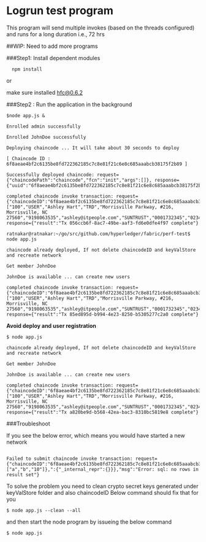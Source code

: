 # Logrun test program

This program will send multiple invokes (based on the threads configured) and runs for a long duration i.e., 72 hrs

##WIP: Need to add more programs 


###Step1: Install dependent modules

`   npm install  `

or

make sure installed hfc@0.6.2

###Step2 : Run the application in the background

```
$node app.js &

Enrolled admin successfully

Enrolled JohnDoe successfully

Deploying chaincode ... It will take about 30 seconds to deploy 

[ Chaincode ID :  6f8aeae4bf2c6135be8fd722362185c7c8e81f21c6e8c685aaabcb38175f2b89 ]

Successfully deployed chaincode: request={"chaincodePath":"chaincode","fcn":"init","args":[]}, response={"uuid":"6f8aeae4bf2c6135be8fd722362185c7c8e81f21c6e8c685aaabcb38175f2b89","chaincodeID":"6f8aeae4bf2c6135be8fd722362185c7c8e81f21c6e8c685aaabcb38175f2b89"} 

completed chaincode invoke transaction: request={"chaincodeID":"6f8aeae4bf2c6135be8fd722362185c7c8e81f21c6e8c685aaabcb38175f2b89","fcn":"PostUser","args":["100","USER","Ashley Hart","TRD","Morrisville Parkway, #216, Morrisville, NC 27560","9198063535","ashley@itpeople.com","SUNTRUST","0001732345","0234678"]}, response={"result":"Tx 056ccb6f-8ac7-49be-aaf3-fd6e0dfe4f97 complete"}

ratnakar@ratnakar:~/go/src/github.com/hyperledger/fabric/perf-test$ node app.js 

chaincode already deployed, If not delete chaincodeID and keyValStore and recreate network

Get member JohnDoe

JohnDoe is available ... can create new users

completed chaincode invoke transaction: request={"chaincodeID":"6f8aeae4bf2c6135be8fd722362185c7c8e81f21c6e8c685aaabcb38175f2b89","fcn":"PostUser","args":["100","USER","Ashley Hart","TRD","Morrisville Parkway, #216, Morrisville, NC 27560","9198063535","ashley@itpeople.com","SUNTRUST","0001732345","0234678"]}, response={"result":"Tx 85ed895d-b994-4e23-8250-b5305277c2a0 complete"}
```

**Avoid deploy and user registration**

```
$ node app.js 

chaincode already deployed, If not delete chaincodeID and keyValStore and recreate network

Get member JohnDoe

JohnDoe is available ... can create new users

completed chaincode invoke transaction: request={"chaincodeID":"6f8aeae4bf2c6135be8fd722362185c7c8e81f21c6e8c685aaabcb38175f2b89","fcn":"PostUser","args":["100","USER","Ashley Hart","TRD","Morrisville Parkway, #216, Morrisville, NC 27560","9198063535","ashley@itpeople.com","SUNTRUST","0001732345","0234678"]}, response={"result":"Tx a820be9d-b568-42ea-bac3-8310bc5819e8 complete"}

```

###Troubleshoot

If you see the below error, which means you would have started a new network 

```

Failed to submit chaincode invoke transaction: request={"chaincodeID":"6f8aeae4bf2c6135be8fd722362185c7c8e81f21c6e8c685aaabcb38175f2b89","fcn":"invoke","args":["a","b","10"]},":{"_internal_repr":{}}},"msg":"Error: sql: no rows in result set"}

```

To solve the problem you need to clean crypto secret keys generated under keyValStore folder and also chaincodeID
Below command should fix that for you

`$ node app.js --clean --all`

and then start the node program by issueing the below command

`$ node app.js`

